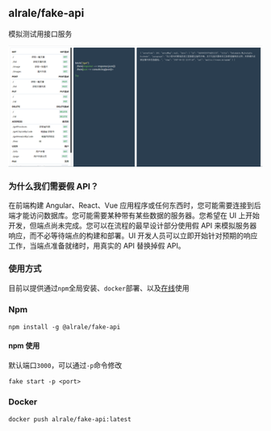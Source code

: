 ## alrale/fake-api

模拟测试用接口服务

<!-- <image src="public/assets/template.png" /> -->

![template](https://github.com/g0ngjie/alrale-fake-api/blob/master/public/assets/template.png?raw=true)

### 为什么我们需要假 API？

在前端构建 Angular、React、Vue 应用程序或任何东西时，您可能需要连接到后端才能访问数据库。您可能需要某种带有某些数据的服务器。您希望在 UI 上开始开发，但端点尚未完成。您可以在流程的最早设计部分使用假 API 来模拟服务器响应，而不必等待端点的构建和部署。UI 开发人员可以立即开始针对预期的响应工作，当端点准备就绪时，用真实的 API 替换掉假 API。

### 使用方式

目前以提供通过`npm`全局安装、`docker`部署、以及<a href="http://api.g0ngjie.com" target="_blank">在线</a>使用

### Npm

```shell
npm install -g @alrale/fake-api
```

#### npm 使用

默认端口`3000`，可以通过`-p`命令修改

```shell
fake start -p <port>
```

### Docker

```shell
docker push alrale/fake-api:latest
```
